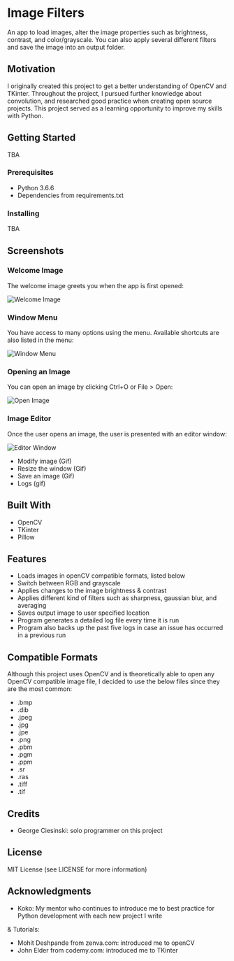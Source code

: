 # Image Filters

An app to load images, alter the image properties such as brightness, contrast, and color/grayscale. You can also apply several different filters and save the image into an output folder.

## Motivation

I originally created this project to get a better understanding of OpenCV and TKinter. Throughout the project, I pursued further knowledge about convolution, and researched good practice when creating open source projects. This project served as a learning opportunity to improve my skills with Python. 

## Getting Started

TBA

### Prerequisites

- Python 3.6.6
- Dependencies from requirements.txt

### Installing

TBA

## Screenshots

### Welcome Image

The welcome image greets you when the app is first opened:

![Welcome Image](Github/screenshots/welcome-image.PNG)

### Window Menu

You have access to many options using the menu. Available shortcuts are also listed in the menu:

![Window Menu](Github/gifs/window-menu.gif)

### Opening an Image

You can open an image by clicking Ctrl+O or File > Open:

![Open Image](Github/gifs/open-image.gif)


### Image Editor

Once the user opens an image, the user is presented with an editor window:

![Editor Window](Github/screenshots/opened-image.PNG)


- Modify image (Gif)
- Resize the window (Gif)
- Save an image (Gif)
- Logs (gif)

## Built With

- OpenCV
- TKinter
- Pillow

## Features

- Loads images in openCV compatible formats, listed below
- Switch between RGB and grayscale
- Applies changes to the image brightness & contrast
- Applies different kind of filters such as sharpness, gaussian blur, and averaging
- Saves output image to user specified location
- Program generates a detailed log file every time it is run
- Program also backs up the past five logs in case an issue has occurred in a previous run

## Compatible Formats

Although this project uses OpenCV and is theoretically able to open any OpenCV compatible image file, I decided to use the below files since they are the most common: 

- .bmp
- .dib
- .jpeg
- .jpg
- .jpe
- .png
- .pbm
- .pgm
- .ppm
- .sr
- .ras
- .tiff
- .tif

## Credits

- George Ciesinski: solo programmer on this project


## License

MIT License (see LICENSE for more information)

## Acknowledgments

- Koko: My mentor who continues to introduce me to best practice for Python development with each new project I write

& Tutorials: 

- Mohit Deshpande from zenva.com: introduced me to openCV
- John Elder from codemy.com: introduced me to TKinter
